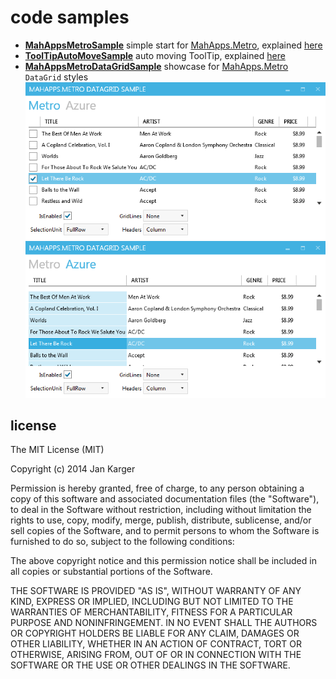 # code samples

- **[MahAppsMetroSample](https://github.com/punker76/code-samples/tree/master/MahAppsMetroSample)**
simple start for [MahApps.Metro][], explained [here](http://jkarger.de/archive/2014/11/18/modern-ui-with-mahapps-metro/)
- **[ToolTipAutoMoveSample](https://github.com/punker76/code-samples/tree/master/ToolTipAutoMoveSample)**
auto moving ToolTip, explained [here](http://jkarger.de/archive/2014/11/02/how-to-make-the-tooltip-follow-the-mouse/)
- **[MahAppsMetroDataGridSample](https://github.com/punker76/code-samples/tree/master/MahAppsMetroDataGridSample)** showcase for [MahApps.Metro][] `DataGrid` styles  
![](screenshots/2014-11-22_16h00_23.png)  
![](screenshots/2014-11-22_16h00_32.png)

## license

The MIT License (MIT)

Copyright (c) 2014 Jan Karger

Permission is hereby granted, free of charge, to any person obtaining a copy
of this software and associated documentation files (the "Software"), to deal
in the Software without restriction, including without limitation the rights
to use, copy, modify, merge, publish, distribute, sublicense, and/or sell
copies of the Software, and to permit persons to whom the Software is
furnished to do so, subject to the following conditions:

The above copyright notice and this permission notice shall be included in all
copies or substantial portions of the Software.

THE SOFTWARE IS PROVIDED "AS IS", WITHOUT WARRANTY OF ANY KIND, EXPRESS OR
IMPLIED, INCLUDING BUT NOT LIMITED TO THE WARRANTIES OF MERCHANTABILITY,
FITNESS FOR A PARTICULAR PURPOSE AND NONINFRINGEMENT. IN NO EVENT SHALL THE
AUTHORS OR COPYRIGHT HOLDERS BE LIABLE FOR ANY CLAIM, DAMAGES OR OTHER
LIABILITY, WHETHER IN AN ACTION OF CONTRACT, TORT OR OTHERWISE, ARISING FROM,
OUT OF OR IN CONNECTION WITH THE SOFTWARE OR THE USE OR OTHER DEALINGS IN THE
SOFTWARE.

  [MahApps.Metro]: https://github.com/MahApps/MahApps.Metro